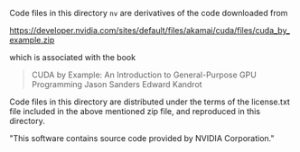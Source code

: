 Code files in this directory `nv` are derivatives of the code downloaded from

https://developer.nvidia.com/sites/default/files/akamai/cuda/files/cuda_by_example.zip

which is associated with the book

> CUDA by Example: An Introduction to General-Purpose GPU Programming
> Jason Sanders
> Edward Kandrot

Code files in this directory are distributed under the terms of the
license.txt file included in the above mentioned zip file, and 
reproduced in this directory.

"This software contains source code provided by NVIDIA Corporation."
